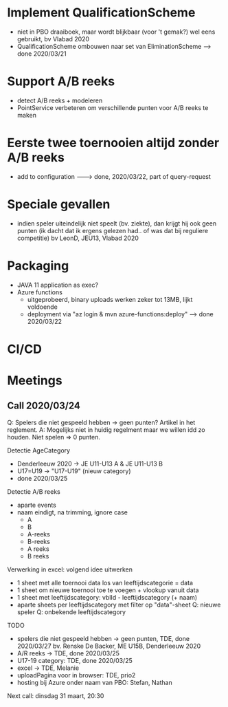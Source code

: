 # Implement QualificationScheme
* niet in PBO draaiboek, maar wordt blijkbaar (voor 't gemak?) wel eens gebruikt, bv Vlabad 2020
* QualificationScheme ombouwen naar set van EliminationScheme 
--> done 2020/03/21

# Support A/B reeks
* detect A/B reeks + modeleren
* PointService verbeteren om verschillende punten voor A/B reeks te maken

# Eerste twee toernooien altijd zonder A/B reeks
* add to configuration
---> done, 2020/03/22, part of query-request

# Speciale gevallen
* indien speler uiteindelijk niet speelt (bv. ziekte), dan krijgt hij ook geen punten (ik dacht dat ik ergens gelezen had.. of was dat bij reguliere competitie)
bv LeonD, JEU13, Vlabad 2020 

# Packaging
* JAVA 11 application as exec?
* Azure functions
    * uitgeprobeerd, binary uploads werken zeker tot 13MB, lijkt voldoende
    * deployment via "az login  & mvn azure-functions:deploy"
--> done 2020/03/22

# CI/CD



# Meetings
## Call 2020/03/24
Q: Spelers die niet gespeeld hebben -> geen punten? Artikel in het reglement.
A: Mogelijks niet in huidig regelment maar we willen idd zo houden. Niet spelen => 0 punten.

Detectie AgeCategory
* Denderleeuw 2020 -> JE U11-U13 A & JE U11-U13 B
* U17=U19 -> "U17-U19"  (nieuw category) 
* done 2020/03/25

Detectie A/B reeks
* aparte events
* naam eindigt, na trimming, ignore case 
    * A
    * B
    * A-reeks
    * B-reeks
    * A reeks
    * B reeks



Verwerking in excel: volgend idee uitwerken
* 1 sheet met alle toernooi data los van leeftijdscategorie = data
* 1 sheet om nieuwe toernooi toe te voegen + vlookup vanuit data
* 1 sheet met leeftijdscategory: vblId - leeftijdscategory (+ naam)
* aparte sheets per leeftijdscategory met filter op "data"-sheet
Q: nieuwe speler
Q: onbekende leeftijdscategory
                
TODO
* spelers die niet gespeeld hebben -> geen punten, TDE, done 2020/03/27
    bv. Renske De Backer, ME U15B, Denderleeuw 2020
* A/R reeks -> TDE, done 2020/03/25
* U17-19 category: TDE, done 2020/03/25
* excel -> TDE, Melanie
* uploadPagina voor in browser: TDE, prio2 
* hosting bij Azure onder naam van PBO: Stefan, Nathan

Next call: dinsdag 31 maart, 20:30 
